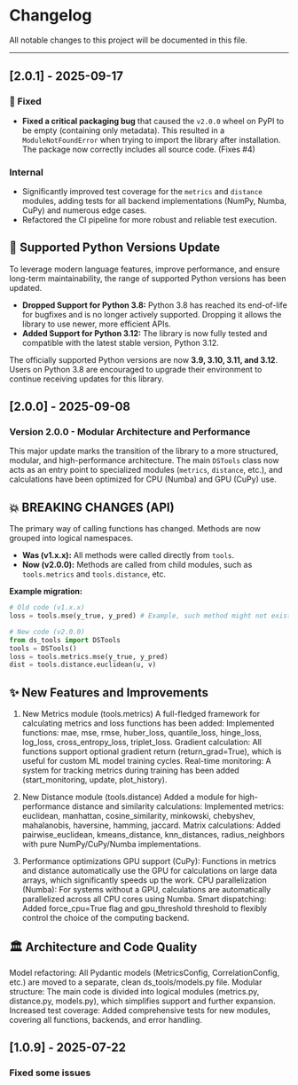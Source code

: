 # Changelog

All notable changes to this project will be documented in this file.

---
## [2.0.1] - 2025-09-17

### 🐞 Fixed

-   **Fixed a critical packaging bug** that caused the `v2.0.0` wheel on PyPI to be empty (containing only metadata). This resulted in a `ModuleNotFoundError` when trying to import the library after installation. The package now correctly includes all source code. (Fixes #4)

### Internal

-   Significantly improved test coverage for the `metrics` and `distance` modules, adding tests for all backend implementations (NumPy, Numba, CuPy) and numerous edge cases.
-   Refactored the CI pipeline for more robust and reliable test execution.

## 🚀 Supported Python Versions Update

To leverage modern language features, improve performance, and ensure long-term maintainability, the range of supported Python versions has been updated.

-   **Dropped Support for Python 3.8:** Python 3.8 has reached its end-of-life for bugfixes and is no longer actively supported. Dropping it allows the library to use newer, more efficient APIs.
-   **Added Support for Python 3.12:** The library is now fully tested and compatible with the latest stable version, Python 3.12.

The officially supported Python versions are now **3.9, 3.10, 3.11, and 3.12**. Users on Python 3.8 are encouraged to upgrade their environment to continue receiving updates for this library.


## [2.0.0] - 2025-09-08

### Version 2.0.0 - Modular Architecture and Performance

This major update marks the transition of the library to a more structured, modular, and high-performance architecture. The main `DSTools` class now acts as an entry point to specialized modules (`metrics`, `distance`, etc.), and calculations have been optimized for CPU (Numba) and GPU (CuPy) use.

## 💥 BREAKING CHANGES (API)

The primary way of calling functions has changed. Methods are now grouped into logical namespaces.

* **Was (v1.x.x):** All methods were called directly from `tools`.
* **Now (v2.0.0):** Methods are called from child modules, such as `tools.metrics` and `tools.distance`, etc.

**Example migration:**
```python
# Old code (v1.x.x)
loss = tools.mse(y_true, y_pred) # Example, such method might not exist

# New code (v2.0.0)
from ds_tools import DSTools
tools = DSTools()
loss = tools.metrics.mse(y_true, y_pred)
dist = tools.distance.euclidean(u, v)

```
## ✨ New Features and Improvements

1. New Metrics module (tools.metrics)
A full-fledged framework for calculating metrics and loss functions has been added:
Implemented functions: mae, mse, rmse, huber_loss, quantile_loss, hinge_loss, log_loss, cross_entropy_loss, triplet_loss.
Gradient calculation: All functions support optional gradient return (return_grad=True), which is useful for custom ML model training cycles.
Real-time monitoring: A system for tracking metrics during training has been added (start_monitoring, update, plot_history).

2. New Distance module (tools.distance)
Added a module for high-performance distance and similarity calculations:
Implemented metrics: euclidean, manhattan, cosine_similarity, minkowski, chebyshev, mahalanobis, haversine, hamming, jaccard.
Matrix calculations: Added pairwise_euclidean, kmeans_distance, knn_distances, radius_neighbors with pure NumPy/CuPy/Numba implementations.

3. Performance optimizations
GPU support (CuPy): Functions in metrics and distance automatically use the GPU for calculations on large data arrays, which significantly speeds up the work.
CPU parallelization (Numba): For systems without a GPU, calculations are automatically parallelized across all CPU cores using Numba.
Smart dispatching: Added force_cpu=True flag and gpu_threshold threshold to flexibly control the choice of the computing backend.

## 🏛️ Architecture and Code Quality
Model refactoring: All Pydantic models (MetricsConfig, CorrelationConfig, etc.) are moved to a separate, clean ds_tools/models.py file.
Modular structure: The main code is divided into logical modules (metrics.py, distance.py, models.py), which simplifies support and further expansion.
Increased test coverage: Added comprehensive tests for new modules, covering all functions, backends, and error handling.

## [1.0.9] - 2025-07-22

### Fixed some issues